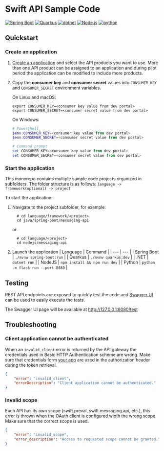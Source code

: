 # Swift API Sample Code

[![Spring Boot](https://github.com/swiftinc/api-sample-code/actions/workflows/spring_boot.yaml/badge.svg)](https://github.com/swiftinc/api-sample-code/actions/workflows/spring_boot.yaml)
[![Quarkus](https://github.com/swiftinc/api-sample-code/actions/workflows/quarkus.yaml/badge.svg)](https://github.com/swiftinc/api-sample-code/actions/workflows/quarkus.yaml)
[![dotnet](https://github.com/swiftinc/api-sample-code/actions/workflows/dotnet.yaml/badge.svg)](https://github.com/swiftinc/api-sample-code/actions/workflows/dotnet.yaml)
[![Node.js](https://github.com/swiftinc/api-sample-code/actions/workflows/nodejs.yaml/badge.svg)](https://github.com/swiftinc/api-sample-code/actions/workflows/nodejs.yaml)
[![python](https://github.com/swiftinc/api-sample-code/actions/workflows/python.yaml/badge.svg)](https://github.com/swiftinc/api-sample-code/actions/workflows/python.yaml)

## Quickstart

### Create an application

1. [Create an application](https://developer.swift.com/myapps) and select the API products you want to use.
   More than one API product can be assigned to an application and during pilot period the application can be modified to include more products.

2. Copy the **consumer key** and **consumer secret** values into `CONSUMER_KEY` and `CONSUMER_SECRET` environment variables.

   On Linux and macOS:

   ```shell script
   export CONSUMER_KEY=<consumer key value from dev portal>
   export CONSUMER_SECRET=<consumer secret value from dev portal>
   ```

   On Windows:

   ```PowerShell script
   # PowerShell
   $env:CONSUMER_KEY=<consumer key value from dev portal>
   $env:CONSUMER_SECRET=<consumer secret value from dev portal>

   # Command prompt
   set CONSUMER_KEY=<consumer key value from dev portal>
   set CONSUMER_SECRET=<consumer secret value from dev portal>
   ```

### Start the application

This monorepo contains multiple sample code projects organized in subfolders. 
The folder structure is as follows: `language -> framework(optional) -> project`

To start the application:

1. Navigate to the project subfolder, for example:

   ```shell script
     # cd language/framework/<project> 
     cd java/spring-boot/messaging-api
   ```
   or
   ```shell script
     # cd language/<project> 
     cd nodejs/messaging-api
   ```

2. Launch the application
   | Language | Command |
   | --- | --- |
   | Spring Boot | `./mvnw spring-boot:run` |
   | Quarkus | `./mvnw quarkus:dev` |
   | .NET | `dotnet run` |
   | NodeJS | `npm install && npm run dev` |
   | Python | `python -m flask run --port 8080` |

## Testing

REST API endpoints are exposed to quickly test the code and [Swagger UI](https://swagger.io/tools/swagger-ui/) can be used to easily execute the tests.

The Swagger UI page will be available at http://127.0.0.1:8080/test

## Troubleshooting

### Client application cannot be authenticated

When an `invalid_client` error is returned by the API gateway the credentials used in Basic HTTP Authentication scheme are wrong. Make sure that credentials form [your app](https://developer.swift.com/myapps) are used in the authorization header during the token retrieval.

```JSON
{
    "error": "invalid_client",
    "errorDescription": "Client application cannot be authenticated."
}
```

### Invalid scope

Each API has its own scope (swift.preval, swift.messaging.api, etc.), this error is thrown when the OAuth client is configured wioth the wrong scope.
Make sure that the correct scope is used.

```JSON
{
    "error": "invalid_scope",
    "error_description": "Access to requested scope cannot be granted."
}
```
